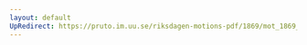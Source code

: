 ```yaml
---
layout: default
UpRedirect: https://pruto.im.uu.se/riksdagen-motions-pdf/1869/mot_1869__ak__147.pdf
---
```

